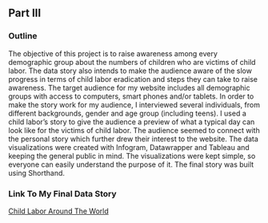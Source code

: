## Part III

### Outline
The objective of this project is to raise awareness among every demographic group about the numbers of children who are victims of child labor. The data story also intends to make the audience aware of the slow progress in terms of child labor eradication and steps they can take to raise awareness. The target audience for my website includes all demographic groups with access to computers, smart phones and/or tablets. 
In order to make the story work for my audience, I interviewed several individuals, from different backgrounds, gender and age group (including teens). I used a child labor’s story to give the audience a preview of what a typical day can look like for the victims of child labor. The audience seemed to connect with the personal story which further drew their interest to the website. The data visualizations were created with Infogram, Datawrapper and Tableau and keeping the general public in mind. The visualizations were kept simple, so everyone can easily understand the purpose of it. The final story was built using Shorthand. 

### Link To My Final Data Story
[Child Labor Around The World](/https://docs.google.com/presentation/d/1EwIjJBRQ3MkXJJlbFM2_h_c6AsD4jkEfOenbgbgrT4g/edit?usp=sharing)
